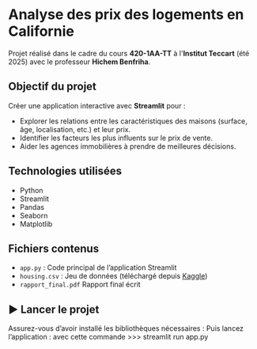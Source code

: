 # Analyse des prix des logements en Californie

Projet réalisé dans le cadre du cours **420-1AA-TT** à l'**Institut Teccart** (été 2025) avec le professeur **Hichem Benfriha**.

## Objectif du projet

Créer une application interactive avec **Streamlit** pour :

- Explorer les relations entre les caractéristiques des maisons (surface, âge, localisation, etc.) et leur prix.
- Identifier les facteurs les plus influents sur le prix de vente.
- Aider les agences immobilières à prendre de meilleures décisions.

## Technologies utilisées

- Python 
- Streamlit 
- Pandas
- Seaborn
- Matplotlib

##  Fichiers contenus

- `app.py` : Code principal de l’application Streamlit
- `housing.csv` : Jeu de données (téléchargé depuis [Kaggle](https://www.kaggle.com/datasets/camnugent/california-housing-prices))
- `rapport_final.pdf`  Rapport final écrit

## ▶️ Lancer le projet

Assurez-vous d’avoir installé les bibliothèques nécessaires :
Puis lancez l’application : avec cette  commande >>> streamlit run app.py
